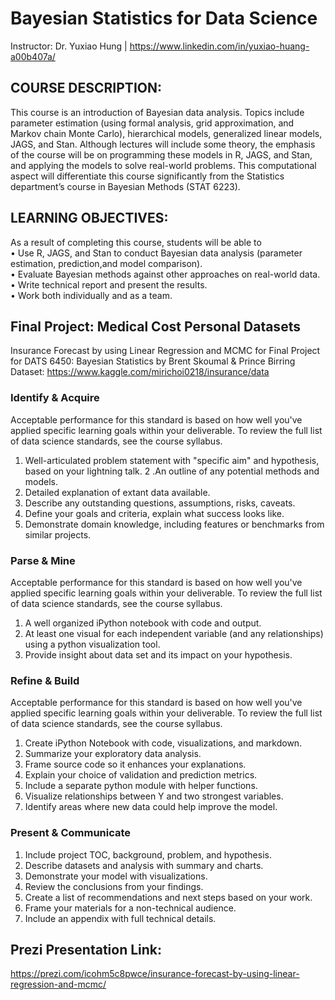 # Bayesian Statistics for Data Science
Instructor: Dr. Yuxiao Hung | https://www.linkedin.com/in/yuxiao-huang-a00b407a/

## COURSE DESCRIPTION:
This course is an introduction of Bayesian data analysis. Topics include parameter estimation (using formal analysis, grid approximation, and Markov chain Monte Carlo), hierarchical models, generalized linear models, JAGS, and Stan. Although lectures will include some theory, the emphasis of the course will be on programming these models in R, JAGS, and Stan, and applying the models to solve real-world problems. This computational aspect will differentiate this course significantly from the Statistics department’s course in Bayesian Methods (STAT 6223).

## LEARNING OBJECTIVES:
As a result of completing this course, students will be able to<br/>
• Use R, JAGS, and Stan to conduct Bayesian data analysis (parameter estimation, prediction,and model comparison).<br/>
• Evaluate Bayesian methods against other approaches on real-world data.<br/>
• Write technical report and present the results.<br/>
• Work both individually and as a team.<br/>


## Final Project: Medical Cost Personal Datasets 
Insurance Forecast by using Linear Regression and MCMC for Final Project for DATS 6450: Bayesian Statistics by Brent Skoumal & Prince Birring<br/>
Dataset: https://www.kaggle.com/mirichoi0218/insurance/data

### Identify & Acquire
Acceptable performance for this standard is based on how well you've applied specific learning goals within your deliverable. To review the full list of data science standards, see the course syllabus.

1. Well-articulated problem statement with "specific aim" and hypothesis, based on your lightning talk.
2 .An outline of any potential methods and models.
3. Detailed explanation of extant data available.
4. Describe any outstanding questions, assumptions, risks, caveats.
5. Define your goals and criteria, explain what success looks like.
6. Demonstrate domain knowledge, including features or benchmarks from similar projects.

### Parse & Mine
Acceptable performance for this standard is based on how well you've applied specific learning goals within your deliverable. To review the full list of data science standards, see the course syllabus.

1. A well organized iPython notebook with code and output.
2. At least one visual for each independent variable (and any relationships) using a python visualization tool.
3. Provide insight about data set and its impact on your hypothesis.

### Refine & Build
Acceptable performance for this standard is based on how well you've applied specific learning goals within your deliverable. To review the full list of data science standards, see the course syllabus.

1. Create iPython Notebook with code, visualizations, and markdown.
2. Summarize your exploratory data analysis.
3. Frame source code so it enhances your explanations.
4. Explain your choice of validation and prediction metrics.
5. Include a separate python module with helper functions.
6. Visualize relationships between Y and two strongest variables.
7. Identify areas where new data could help improve the model.

### Present & Communicate
1. Include project TOC, background, problem, and hypothesis.
2. Describe datasets and analysis with summary and charts.
3. Demonstrate your model with visualizations.
4. Review the conclusions from your findings.
5. Create a list of recommendations and next steps based on your work.
6. Frame your materials for a non-technical audience.
7. Include an appendix with full technical details.

## Prezi Presentation Link:
https://prezi.com/icohm5c8pwce/insurance-forecast-by-using-linear-regression-and-mcmc/
